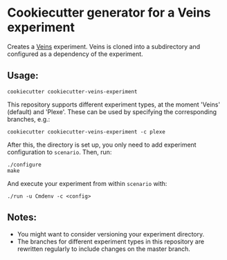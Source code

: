# Cookiecutter generator for a Veins experiment
Creates a [Veins](https://veins.car2x.org) experiment. Veins is cloned into a subdirectory and configured as a dependency of the experiment.

## Usage:

    cookiecutter cookiecutter-veins-experiment

This repository supports different experiment types, at the moment 'Veins' (default) and 'Plexe'.
These can be used by specifying the corresponding branches, e.g.:

    cookiecutter cookiecutter-veins-experiment -c plexe

After this, the directory is set up, you only need to add experiment configuration to `scenario`. Then, run:

    ./configure
    make

And execute your experiment from within `scenario` with:

    ./run -u Cmdenv -c <config>


## Notes:
- You might want to consider versioning your experiment directory.
- The branches for different experiment types in this repository are rewritten regularly to include changes on the master branch.
